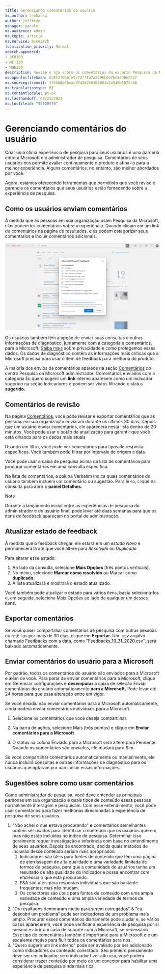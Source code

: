 ```yaml
---
title: Gerenciando comentários do usuário
ms.author: lebhansa
author: jeffkizn
manager: parulm
ms.audience: Admin
ms.topic: article
ms.service: mssearch
localization_priority: Normal
search.appverid:
- BFB160
- MET150
- MOE150
description: Revise e aja sobre os comentários do usuário Pesquisa da Microsoft
ms.openlocfilehash: 8b512f0bbfe5c72ff1a7a2296b0b76c5430e082f
ms.sourcegitcommit: 2f5868e50caa9743d298188003a24545b5078c5b
ms.translationtype: MT
ms.contentlocale: pt-BR
ms.lasthandoff: 08/25/2021
ms.locfileid: "58528979"
---
```

# <a name="managing-user-feedback"></a>Gerenciando comentários do usuário

Criar uma ótima experiência de pesquisa para seus usuários é uma parceria entre a Microsoft e o administrador de pesquisa. Comentários de seus usuários nos permite avaliar continuamente o produto e afina-lo para a melhor experiência. Alguns comentários, no entanto, são melhor abordados por você.

Agora, estamos oferecendo ferramentas que permitirão que você revise e gerencie os comentários que seus usuários estão fornecendo sobre a experiência de pesquisa.

## <a name="how-users-submit-feedback"></a>Como os usuários enviam comentários

À medida que as pessoas em sua organização usam Pesquisa da Microsoft, elas podem ter comentários sobre a experiência. Quando clicam em um link de comentários na página de resultados, eles podem categorizar seus comentários e incluir comentários adicionais.

![Formulário de feedback global.](media/feedback/feedback-global-dialog.png)

Os usuários também têm a opção de enviar suas consultas e outras informações de diagnóstico, juntamente com a categoria e comentários, para a Microsoft. [Saiba mais](https://privacy.microsoft.com/en-US/privacystatement) sobre privacidade e como protegemos esses dados. Os dados de diagnóstico contêm as informações mais críticas que a Microsoft precisa para usar o item de feedback para melhoria do produto.

A maioria dos envios de comentários aparece na seção [Comentários](https://admin.microsoft.com/Adminportal/Home#/MicrosoftSearch/feedback) do centro Pesquisa da Microsoft administrador. Comentários enviados com a categoria Eu quero sugerir um **link** [](https://admin-ignite.microsoft.com/Adminportal/Home#/MicrosoftSearch/bookmarks) interno aparecem como um indicador sugerido na seção Indicadores e podem ser vistos filtrando o status **sugerido.**

## <a name="review-feedback"></a>Comentários de revisão

Na página [Comentários,](https://admin.microsoft.com/Adminportal/Home#/MicrosoftSearch/feedback) você pode revisar e exportar comentários que as pessoas em sua organização enviaram durante os últimos 30 dias. Depois que um usuário enviar comentários, ele aparecerá nesta lista dentro de 20 minutos. Você pode usar o botão de atualização para garantir que você está olhando para os dados mais atuais

Usando um filtro, você pode ver comentários para tipos de resposta específicos. Você também pode filtrar por intervalo de origem e data.

Você pode usar a caixa de pesquisa acima da lista de comentários para procurar comentários em uma consulta específica.

Na lista de comentários, a coluna Verbatim indica quais comentários do usuário também incluem um comentário ou sugestão. Para lê-lo, clique na consulta para abrir o **painel Detalhes.**

>[!NOTE]
>Durante a lançamento inicial entre as experiências de pesquisa do administrador e do usuário final, pode levar até duas semanas para que os itens de feedback apareçam no portal de administração.

## <a name="update-feedback-state"></a>Atualizar estado de feedback

À medida que o feedback chegar, ele estará em um *estado Novo* e permanecerá lá até que você altere para *Resolvido* ou *Duplicado.*

Para alterar esse estado:

1. Ao lado da consulta, selecione **Mais Opções** (três pontos verticais).
1. No menu, selecione **Marcar como resolvido** ou Marcar como **duplicado.**
1. A lista atualizará e mostrará o estado atualizado.

Você também pode atualizar o estado para vários itens, basta selecioná-los e, em seguida, selecione Mais Opções ao lado de qualquer um desses itens.

## <a name="export-feedback"></a>Exportar comentários

Se você quiser compartilhar comentários de pesquisa com outras pessoas ou retê-los por mais de 30 dias, clique em **Exportar.** Um .csv arquivo chamado Feedbacks com a data, como "Feedbacks_10_31_2020.csv", será baixado automaticamente.

## <a name="send-user-feedback-to-microsoft"></a>Enviar comentários do usuário para a Microsoft

Por padrão, todos os comentários do usuário são enviados para a Microsoft e além de você. Para parar de enviar comentários para a Microsoft, clique em Gerenciar configurações e **desempurar** a caixa de seleção Enviar comentários do usuário automaticamente **para a Microsoft.** Pode levar até 24 horas para que essa alteração entre em vigor.

Se você decidiu não enviar comentários para a Microsoft automaticamente, ainda poderá enviar comentários individuais para a Microsoft.

1. Selecione os comentários que você deseja compartilhar.
1. Na barra de ações, selecione Mais (três pontos) e clique em **Enviar comentários para a Microsoft**.

1. O status na coluna Enviado para a Microsoft será altere para Pendente. Quando os comentários são enviados, ele mudará para Sim.

Se você compartilhar comentários automaticamente ou manualmente, ele nunca incluirá consultas e outras informações de diagnóstico para os usuários que optaram por não incluir essas informações.

## <a name="suggestions-on-how-to-use-feedback"></a>Sugestões sobre como usar comentários

Como administrador de pesquisa, você deve entender as principais personas em sua organização e quais tipos de conteúdo essas pessoas normalmente interagem e pesquisam. Com esse entendimento, você pode usar comentários para fazer melhorias direcionadas à experiência de pesquisa de seus usuários.

1. "Não achei o que estava procurando" e comentários semelhantes podem ser usados para identificar o conteúdo que os usuários querem, mas não estão incluídos no índice de pesquisa. Determinar isso geralmente requer investigação e inferência com base no entendimento de seus usuários. Depois de encontrado, decida quais métodos de inclusão desse conteúdo seriam mais apropriados:
    1. Indicadores são úteis para fontes de conteúdo que têm uma página de aterrissagem de alta qualidade e uma variedade limitada de termos de pesquisa, para que a comunidade de usuários tenha um resultado de alta qualidade do indicador e possa encontrar com eficiência o que está procurando.
    1. P&A são úteis para respostas individuais que são bastante frequentes, mas não mudam.
    1. Os conectores são úteis para fontes de conteúdo com uma ampla variedade de conteúdo e uma ampla variedade de termos de pesquisa.
1. "Os resultados demoraram muito para serem carregados" & "eu descobri um problema" pode ser indicadores de um problema mais amplo. Procurar esses comentários diariamente pode ajudar e, se vários casos aparecerem, você pode verificar a experiência de pesquisa por si mesmo e abrir um caso de suporte com a Microsoft, se necessário. Esse tipo de comentários também é importante para a Microsoft e é um excelente motivo para fluir todos os comentários para nós.
1. "Quero sugerir um link interno" pode ser avaliado por ser adicionado como indicadores ou conteúdo conectado. Seu primeiro pensamento deve ser um indicador; se o indicador tiver alto uso, você poderá considerar trazer conteúdo por meio de um conector para habilitar uma experiência de pesquisa ainda mais rica.
